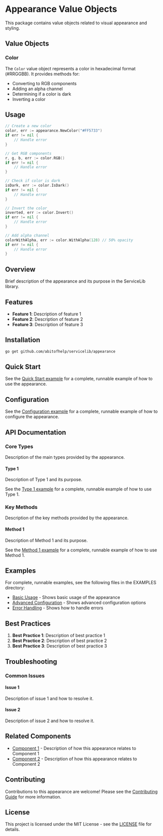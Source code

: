 # Appearance Value Objects
This package contains value objects related to visual appearance and styling.

## Value Objects

### Color

The `Color` value object represents a color in hexadecimal format (#RRGGBB). It provides methods for:

- Converting to RGB components
- Adding an alpha channel
- Determining if a color is dark
- Inverting a color

## Usage

```go
// Create a new color
color, err := appearance.NewColor("#FF5733")
if err != nil {
    // Handle error
}

// Get RGB components
r, g, b, err := color.RGB()
if err != nil {
    // Handle error
}

// Check if color is dark
isDark, err := color.IsDark()
if err != nil {
    // Handle error
}

// Invert the color
inverted, err := color.Invert()
if err != nil {
    // Handle error
}

// Add alpha channel
colorWithAlpha, err := color.WithAlpha(128) // 50% opacity
if err != nil {
    // Handle error
}
```

## Overview

Brief description of the appearance and its purpose in the ServiceLib library.

## Features

- **Feature 1**: Description of feature 1
- **Feature 2**: Description of feature 2
- **Feature 3**: Description of feature 3

## Installation

```bash
go get github.com/abitofhelp/servicelib/appearance
```

## Quick Start

See the [Quick Start example](../EXAMPLES/appearance/quickstart_example.go) for a complete, runnable example of how to use the appearance.

## Configuration

See the [Configuration example](../EXAMPLES/appearance/configuration_example.go) for a complete, runnable example of how to configure the appearance.

## API Documentation


### Core Types

Description of the main types provided by the appearance.

#### Type 1

Description of Type 1 and its purpose.

See the [Type 1 example](../EXAMPLES/appearance/type1_example.go) for a complete, runnable example of how to use Type 1.

### Key Methods

Description of the key methods provided by the appearance.

#### Method 1

Description of Method 1 and its purpose.

See the [Method 1 example](../EXAMPLES/appearance/method1_example.go) for a complete, runnable example of how to use Method 1.

## Examples

For complete, runnable examples, see the following files in the EXAMPLES directory:

- [Basic Usage](../EXAMPLES/appearance/basic_usage_example.go) - Shows basic usage of the appearance
- [Advanced Configuration](../EXAMPLES/appearance/advanced_configuration_example.go) - Shows advanced configuration options
- [Error Handling](../EXAMPLES/appearance/error_handling_example.go) - Shows how to handle errors

## Best Practices

1. **Best Practice 1**: Description of best practice 1
2. **Best Practice 2**: Description of best practice 2
3. **Best Practice 3**: Description of best practice 3

## Troubleshooting

### Common Issues

#### Issue 1

Description of issue 1 and how to resolve it.

#### Issue 2

Description of issue 2 and how to resolve it.

## Related Components

- [Component 1](../appearance1/README.md) - Description of how this appearance relates to Component 1
- [Component 2](../appearance2/README.md) - Description of how this appearance relates to Component 2

## Contributing

Contributions to this appearance are welcome! Please see the [Contributing Guide](../CONTRIBUTING.md) for more information.

## License

This project is licensed under the MIT License - see the [LICENSE](../LICENSE) file for details.

